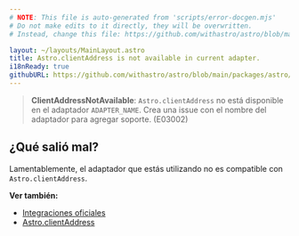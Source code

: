 ```yaml
---
# NOTE: This file is auto-generated from 'scripts/error-docgen.mjs'
# Do not make edits to it directly, they will be overwritten.
# Instead, change this file: https://github.com/withastro/astro/blob/main/packages/astro/src/core/errors/errors-data.ts

layout: ~/layouts/MainLayout.astro
title: Astro.clientAddress is not available in current adapter.
i18nReady: true
githubURL: https://github.com/withastro/astro/blob/main/packages/astro/src/core/errors/errors-data.ts
---
```


> **ClientAddressNotAvailable**: `Astro.clientAddress` no está disponible en el adaptador `ADAPTER_NAME`. Crea una issue con el nombre del adaptador para agregar soporte. (E03002)

## ¿Qué salió mal?

Lamentablemente, el adaptador que estás utilizando no es compatible con `Astro.clientAddress`.

**Ver también:**

-  [Integraciones oficiales](/es/guides/integrations-guide/#integraciones-oficiales)
-  [Astro.clientAddress](/es/reference/api-reference/#astroclientaddress)

